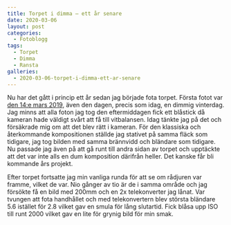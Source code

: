 ```yaml
---
title: Torpet i dimma – ett år senare
date: 2020-03-06
layout: post
categories:
  - Fotoblogg
tags:
  - Torpet
  - Dimma
  - Ransta
galleries:
  - 2020-03-06-torpet-i-dimma-ett-ar-senare
---
```


Nu har det gått i princip ett år sedan jag började fota torpet. Första fotot var [den 14:e mars 2019](/2019/03/14/vinterdimma/), även den dagen, precis som idag, en dimmig vinterdag.
Jag minns att alla foton jag tog den eftermiddagen fick ett blåstick då kameran hade väldigt svårt att få till vitbalansen. Idag tänkte jag på det och försäkrade mig om att det blev rätt i kameran.
För den klassiska och återkommande kompositionen ställde jag stativet på samma fläck som tidigare, jag tog bilden med samma brännvidd och bländare som tidigare. Nu passade jag även på att gå runt till andra sidan av torpet och upptäckte att det var inte alls en dum komposition därifrån heller. Det kanske får bli kommande års projekt.

Efter torpet fortsatte jag min vanliga runda för att se om rådjuren var framme, vilket de var. Nio gånger av tio är de i samma område och jag försökte få en bild med 200mm och en 2x telekonverter jag lånat. Var tvungen att fota handhållet och med telekonvertern blev största bländare 5.6 istället för 2.8 vilket gav en smula för lång slutartid. Fick blåsa upp ISO till runt 2000 vilket gav en lite för grynig bild för min smak.
